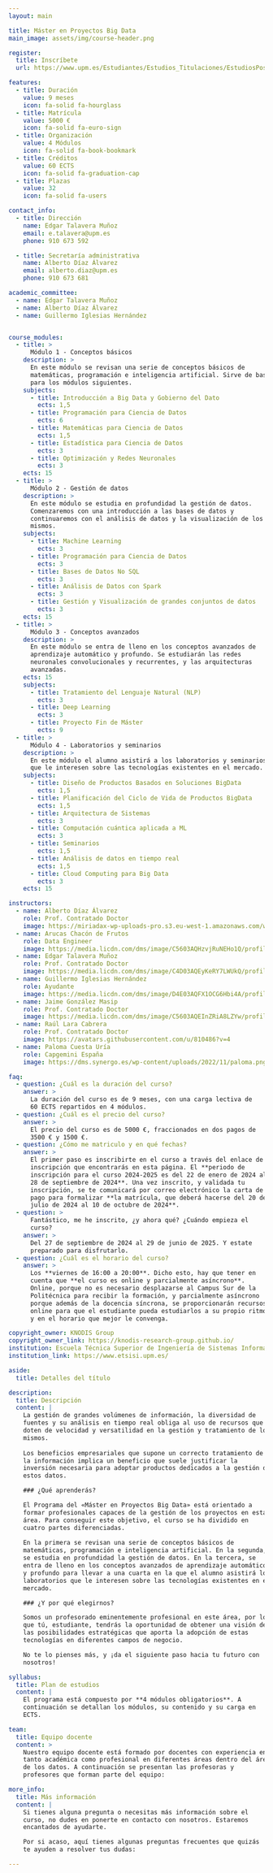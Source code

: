 ```yaml
---
layout: main

title: Máster en Proyectos Big Data
main_image: assets/img/course-header.png

register:
  title: Inscríbete
  url: https://www.upm.es/Estudiantes/Estudios_Titulaciones/EstudiosPosgrado/master?id=1220&fmt=detail

features:
  - title: Duración
    value: 9 meses
    icon: fa-solid fa-hourglass
  - title: Matrícula
    value: 5000 €
    icon: fa-solid fa-euro-sign
  - title: Organización
    value: 4 Módulos
    icon: fa-solid fa-book-bookmark
  - title: Créditos
    value: 60 ECTS
    icon: fa-solid fa-graduation-cap
  - title: Plazas
    value: 32
    icon: fa-solid fa-users

contact_info:
  - title: Dirección
    name: Edgar Talavera Muñoz
    email: e.talavera@upm.es
    phone: 910 673 592

  - title: Secretaría administrativa
    name: Alberto Díaz Álvarez
    email: alberto.diaz@upm.es
    phone: 910 673 681

academic_committee:
  - name: Edgar Talavera Muñoz
  - name: Alberto Díaz Álvarez
  - name: Guillermo Iglesias Hernández


course_modules:
  - title: >
      Módulo 1 - Conceptos básicos
    description: >
      En este módulo se revisan una serie de conceptos básicos de
      matemáticas, programación e inteligencia artificial. Sirve de base
      para los módulos siguientes.
    subjects:
      - title: Introducción a Big Data y Gobierno del Dato
        ects: 1,5
      - title: Programación para Ciencia de Datos
        ects: 6
      - title: Matemáticas para Ciencia de Datos
        ects: 1,5
      - title: Estadística para Ciencia de Datos
        ects: 3
      - title: Optimización y Redes Neuronales
        ects: 3
    ects: 15
  - title: >
      Módulo 2 - Gestión de datos
    description: >
      En este módulo se estudia en profundidad la gestión de datos.
      Comenzaremos con una introducción a las bases de datos y
      continuaremos con el análisis de datos y la visualización de los
      mismos.
    subjects:
      - title: Machine Learning
        ects: 3
      - title: Programación para Ciencia de Datos
        ects: 3
      - title: Bases de Datos No SQL
        ects: 3
      - title: Análisis de Datos con Spark
        ects: 3
      - title: Gestión y Visualización de grandes conjuntos de datos
        ects: 3
    ects: 15
  - title: >
      Módulo 3 - Conceptos avanzados
    description: >
      En este módulo se entra de lleno en los conceptos avanzados de
      aprendizaje automático y profundo. Se estudiarán las redes
      neuronales convolucionales y recurrentes, y las arquitecturas
      avanzadas.
    ects: 15
    subjects:
      - title: Tratamiento del Lenguaje Natural (NLP)
        ects: 3
      - title: Deep Learning
        ects: 3
      - title: Proyecto Fin de Máster
        ects: 9
  - title: >
      Módulo 4 - Laboratorios y seminarios
    description: >
      En este módulo el alumno asistirá a los laboratorios y seminarios
      que le interesen sobre las tecnologías existentes en el mercado.
    subjects:
      - title: Diseño de Productos Basados en Soluciones BigData
        ects: 1,5
      - title: Planificación del Ciclo de Vida de Productos BigData
        ects: 1,5
      - title: Arquitectura de Sistemas
        ects: 3
      - title: Computación cuántica aplicada a ML
        ects: 3
      - title: Seminarios
        ects: 1,5
      - title: Análisis de datos en tiempo real
        ects: 1,5
      - title: Cloud Computing para Big Data
        ects: 3
    ects: 15

instructors:
  - name: Alberto Díaz Álvarez
    role: Prof. Contratado Doctor
    image: https://miriadax-wp-uploads-pro.s3.eu-west-1.amazonaws.com/wp-content/uploads/2023/02/23094059/alberto-diaz-alvarez-e1684831374306.jpg
  - name: Arucas Chacón de Frutos
    role: Data Engineer
    image: https://media.licdn.com/dms/image/C5603AQHzvjRuNEHo1Q/profile-displayphoto-shrink_200_200/0/1585063308400?e=2147483647&v=beta&t=r4m7vkeS2-0vS8bsVXLfGsqJr-hV1u_YCQ2fWbVcq_w
  - name: Edgar Talavera Muñoz
    role: Prof. Contratado Doctor
    image: https://media.licdn.com/dms/image/C4D03AQEyKeRY7LWUkQ/profile-displayphoto-shrink_200_200/0/1559116129925?e=2147483647&v=beta&t=CX9iUiUK93-jIhAWfF4UKTkQBQsWSmgHp98AN2YfH40
  - name: Guillermo Iglesias Hernández
    role: Ayudante
    image: https://media.licdn.com/dms/image/D4E03AQFX1OCG6Hbi4A/profile-displayphoto-shrink_100_100/0/1716572637877?e=2147483647&v=beta&t=7arDjkDZxnHax3J9JxX8fz7VqXHhfIR7W86ImOfyFY0
  - name: Jaime González Masip
    role: Prof. Contratado Doctor
    image: https://media.licdn.com/dms/image/C5603AQEInZRiA8LZYw/profile-displayphoto-shrink_200_200/0/1516318085840?e=2147483647&v=beta&t=M2OcKW0wwcz2EmBghbn-EYi1uXENbkR4Lv7MXKgFNSU
  - name: Raúl Lara Cabrera
    role: Prof. Contratado Doctor
    image: https://avatars.githubusercontent.com/u/810486?v=4
  - name: Paloma Cuesta Uría
    role: Capgemini España
    image: https://dms.synergo.es/wp-content/uploads/2022/11/paloma.png

faq:
  - question: ¿Cuál es la duración del curso?
    answer: >
      La duración del curso es de 9 meses, con una carga lectiva de
      60 ECTS repartidos en 4 módulos.
  - question: ¿Cuál es el precio del curso?
    answer: >
      El precio del curso es de 5000 €, fraccionados en dos pagos de
      3500 € y 1500 €.
  - question: ¿Cómo me matriculo y en qué fechas?
    answer: >
      El primer paso es inscribirte en el curso a través del enlace de
      inscripción que encontrarás en esta página. El **periodo de
      inscripción para el curso 2024-2025 es del 22 de enero de 2024 al
      28 de septiembre de 2024**. Una vez inscrito, y validada tu
      inscripción, se te comunicará por correo electrónico la carta de
      pago para formalizar **la matrícula, que deberá hacerse del 20 de
      julio de 2024 al 10 de octubre de 2024**.
  - question: >
      Fantástico, me he inscrito, ¿y ahora qué? ¿Cuándo empieza el
      curso?
    answer: >
      Del 27 de septiembre de 2024 al 29 de junio de 2025. Y estate
      preparado para disfrutarlo.
  - question: ¿Cuál es el horario del curso?
    answer: >
      Los **viernes de 16:00 a 20:00**. Dicho esto, hay que tener en
      cuenta que **el curso es online y parcialmente asíncrono**.
      Online, porque no es necesario desplazarse al Campus Sur de la
      Politécnica para recibir la formación, y parcialmente asíncrono
      porque además de la docencia síncrona, se proporcionarán recursos
      online para que el estudiante pueda estudiarlos a su propio ritmo
      y en el horario que mejor le convenga.

copyright_owner: KNODIS Group
copyright_owner_link: https://knodis-research-group.github.io/
institution: Escuela Técnica Superior de Ingeniería de Sistemas Informáticos
institution_link: https://www.etsisi.upm.es/

aside:
  title: Detalles del título

description:
  title: Descripción
  content: |
    La gestión de grandes volúmenes de información, la diversidad de
    fuentes y su análisis en tiempo real obliga al uso de recursos que
    doten de velocidad y versatilidad en la gestión y tratamiento de los
    mismos.
    
    Los beneficios empresariales que supone un correcto tratamiento de
    la información implica un beneficio que suele justificar la
    inversión necesaria para adoptar productos dedicados a la gestión de
    estos datos.

    ### ¿Qué aprenderás?

    El Programa del «Máster en Proyectos Big Data» está orientado a
    formar profesionales capaces de la gestión de los proyectos en esta
    área. Para conseguir este objetivo, el curso se ha dividido en
    cuatro partes diferenciadas.
    
    En la primera se revisan una serie de conceptos básicos de
    matemáticas, programación e inteligencia artificial. En la segunda,
    se estudia en profundidad la gestión de datos. En la tercera, se
    entra de lleno en los conceptos avanzados de aprendizaje automático
    y profundo para llevar a una cuarta en la que el alumno asistirá los
    laboratorios que le interesen sobre las tecnologías existentes en el
    mercado.

    ### ¿Y por qué elegirnos?

    Somos un profesorado eminentemente profesional en este área, por lo
    que tú, estudiante, tendrás la oportunidad de obtener una visión de
    las posibilidades estratégicas que aporta la adopción de estas
    tecnologías en diferentes campos de negocio.

    No te lo pienses más, y ¡da el siguiente paso hacia tu futuro con
    nosotros!

syllabus:
  title: Plan de estudios
  content: |
    El programa está compuesto por **4 módulos obligatorios**. A
    continuación se detallan los módulos, su contenido y su carga en
    ECTS.

team:
  title: Equipo docente
  content: >
    Nuestro equipo docente está formado por docentes con experiencia en
    tanto académica como profesional en diferentes áreas dentro del área
    de los datos. A continuación se presentan las profesoras y
    profesores que forman parte del equipo:

more_info:
  title: Más información
  content: |
    Si tienes alguna pregunta o necesitas más información sobre el
    curso, no dudes en ponerte en contacto con nosotros. Estaremos
    encantados de ayudarte.

    Por si acaso, aquí tienes algunas preguntas frecuentes que quizás
    te ayuden a resolver tus dudas:

---
```

